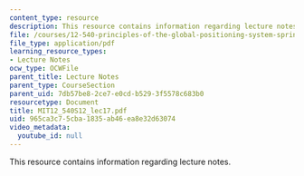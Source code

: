 ```yaml
---
content_type: resource
description: This resource contains information regarding lecture notes.
file: /courses/12-540-principles-of-the-global-positioning-system-spring-2012/965ca3c75cba1835ab46ea8e32d63074_MIT12_540S12_lec17.pdf
file_type: application/pdf
learning_resource_types:
- Lecture Notes
ocw_type: OCWFile
parent_title: Lecture Notes
parent_type: CourseSection
parent_uid: 7db57be8-2ce7-e0cd-b529-3f5578c683b0
resourcetype: Document
title: MIT12_540S12_lec17.pdf
uid: 965ca3c7-5cba-1835-ab46-ea8e32d63074
video_metadata:
  youtube_id: null
---
```

This resource contains information regarding lecture notes.

